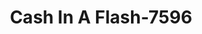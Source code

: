 ---
f_zip-code: 38834
f_state-code: MS
title: Cash In A Flash-7596
f_phone: 662-287-3444
f_city-only: Corinth
f_address: 1901 South Harper Road Suite A Corinth
f_location-unique-id: '7596'
slug: cash-in-a-flash-7596
updated-on: '2024-05-30T13:46:58.046Z'
created-on: '2024-05-30T13:36:59.803Z'
published-on: '2024-05-30T13:54:32.469Z'
f_city-state: cms/city/corinth-ms.md
f_company: cms/company/cash-in-a-flash.md
f_state: cms/state/mississippi.md
layout: '[payday-loan].html'
tags: payday-loan
---